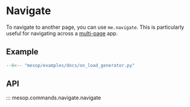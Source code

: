 # Navigate

To navigate to another page, you can use `me.navigate`. This is particularly useful for navigating across a [multi-page](../../guides/multi_pages.md) app.

## Example

```python
--8<-- "mesop/examples/docs/on_load_generator.py"
```

## API

::: mesop.commands.navigate.navigate
